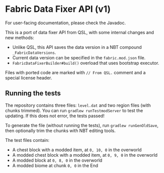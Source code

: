 # Fabric Data Fixer API (v1)
For user-facing documentation, please check the Javadoc.

This is a port of data fixer API from QSL, with some internal changes and new methods:

- Unlike QSL, this API saves the data version in a NBT compound `_FabricDataVersions`.
- Current data version can be specified in the `fabric.mod.json` file.
- `FabricDataFixerBuilder#build()` overload that uses bootstrap executor.

Files with ported code are marked with `// From QSL.` comment and a special license header.

## Running the tests
The repository contains three files: `level.dat` and two region files (with chunks trimmed). You can run `gradlew runTestmodServer` to test the updating. If this does not error, the tests passed!

To generate the file (without running the tests), run `gradlew runGenOldSave`, then optionally trim the chunks with NBT editing tools.

The test files contain:

- A chest block with a modded item, at `0, 10, 0` in the overworld
- A modded chest block with a modded item, at `0, 9, 0` in the overworld
- A modded block at `0, 8, 0` in the overworld
- A modded biome at chunk `0, 0` in the End
